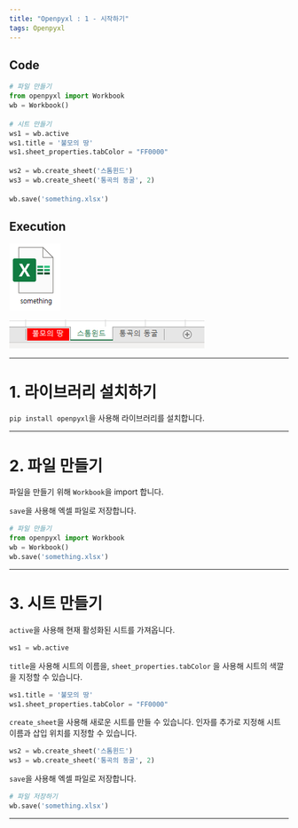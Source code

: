 ```yaml
---
title: "Openpyxl : 1 - 시작하기"
tags: Openpyxl
---
```






## Code

```python
# 파일 만들기
from openpyxl import Workbook
wb = Workbook()

# 시트 만들기
ws1 = wb.active
ws1.title = '불모의 땅'
ws1.sheet_properties.tabColor = "FF0000"

ws2 = wb.create_sheet('스톰윈드')
ws3 = wb.create_sheet('통곡의 동굴', 2)

wb.save('something.xlsx')
```



## Execution

![](https://github.com/B31l/B31l/blob/main/img-io/Openpyxl/1.png?raw=true)

![](https://github.com/B31l/B31l/blob/main/img-io/Openpyxl/1%EB%A7%88%EB%AC%B4%EB%A6%AC.png?raw=true)





---



# 1. 라이브러리 설치하기

`pip install openpyxl`을 사용해 라이브러리를 설치합니다.



---




# 2. 파일 만들기

파일을 만들기 위해 `Workbook`을 import 합니다.

`save`을 사용해 엑셀 파일로 저장합니다.

```python
# 파일 만들기
from openpyxl import Workbook
wb = Workbook()
wb.save('something.xlsx')
```



---



# 3. 시트 만들기

`active`을 사용해 현재 활성화된 시트를 가져옵니다. 

```python
ws1 = wb.active
```

`title`을 사용해 시트의 이름을, `sheet_properties.tabColor` 을 사용해 시트의 색깔을 지정할 수 있습니다.

```python
ws1.title = '불모의 땅'
ws1.sheet_properties.tabColor = "FF0000"
```

`create_sheet`을 사용해 새로운 시트를 만들 수 있습니다. 인자를 추가로 지정해 시트 이름과 삽입 위치를 지정할 수 있습니다.

```python
ws2 = wb.create_sheet('스톰윈드')
ws3 = wb.create_sheet('통곡의 동굴', 2)
```

`save`을 사용해 엑셀 파일로 저장합니다.

```python
# 파일 저장하기
wb.save('something.xlsx')
```



---



